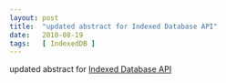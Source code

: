 ```yaml
---
layout: post
title:  "updated abstract for Indexed Database API"
date:   2010-08-19
tags:   [ IndexedDB ]
---
```


updated abstract for [Indexed Database API](/spec/IndexedDB)

